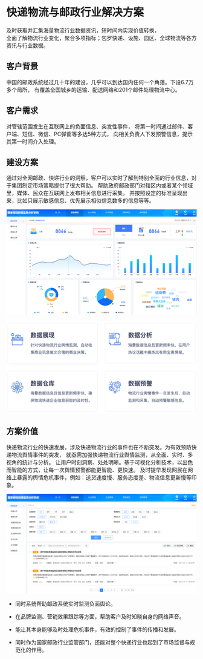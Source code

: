 # 快递物流与邮政行业解决方案
及时获取并汇集海量物流行业数据资讯，短时间内实现价值转换，
<br>
全面了解物流行业变化，聚合多项指标；包罗快递、设施、园区、全球物流等各方资讯与行业数据。


## 客户背景
中国的邮政系统经过几十年的建设，几乎可以到达国内任何一个角落。下设6.7万多个局所， 有覆盖全国城乡的运输、配送网络和201个邮件处理物流中心。

## 客户需求
对管辖范围发生在互联网上的负面信息、突发性事件， 将第一时间通过邮件、客户端、短信、微信、PC弹窗等多达5种方式， 向相关负责人下发预警信息，提示其第一时间介入处理。

## 建设方案
通过对全网邮政、快递行业的洞察，客户可以实时了解到特别全面的行业信息，对于集团制定市场策略提供了很大帮助。 帮助政府邮政部门对辖区内或者某个领域里，媒体、民众在互联网上发布相关信息进行采集。 并按照设定的标准呈现出来，比如只展示敏感信息、优先展示相似信息数多的信息等等。


![输入图片说明](case-pic/express-production-1.png)

![输入图片说明](case-pic/express-production-3.png)

## 方案价值
快递物流行业的快速发展，涉及快递物流行业的事件也在不断突发。为有效预防快递物流舆情事件的突发， 就亟需加强快递物流行业舆情监测，从全面、实时、多视角的统计与分析。 让用户时刻洞察、处处明晰。基于可视化分析技术，以出色而智能的方式，让每一次舆情预警都能更智能、更快速。 及时提早发现网民在网络上暴露的舆情危机事件，例如：送货速度慢、服务态度差、物流信息更新慢等印象。

![输入图片说明](case-pic/express-production-2.png)

- 同时系统帮助邮政系统实时监测负面舆论。

- 在品牌监测、营销效果跟踪等方面，帮助客户及时知晓自身的网络声音。

- 能让其本身能够及时处理危机事件，有效的控制了事件的传播和发展。

- 同时作为国家邮政行业监管部门，还能对整个快递行业也起到了市场监督与规范化的作用。

